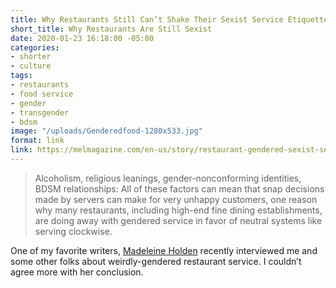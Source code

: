 ```yaml
---
title: Why Restaurants Still Can’t Shake Their Sexist Service Etiquette
short_title: Why Restaurants Are Still Sexist
date: 2020-01-23 16:18:00 -05:00
categories:
- shorter
- culture
tags:
- restaurants
- food service
- gender
- transgender
- bdsm
image: "/uploads/Genderedfood-1280x533.jpg"
format: link
link: https://melmagazine.com/en-us/story/restaurant-gendered-sexist-service-etiquette
---
```


> Alcoholism, religious leanings, gender-nonconforming identities, BDSM relationships: All of these factors can mean that snap decisions made by servers can make for very unhappy customers, one reason why many restaurants, including high-end fine dining establishments, are doing away with gendered service in favor of neutral systems like serving clockwise. 

One of my favorite writers, [Madeleine Holden](https://twitter.com/madeleinecholia) recently interviewed me and some other folks about weirdly-gendered restaurant service. I couldn’t agree more with her conclusion.
